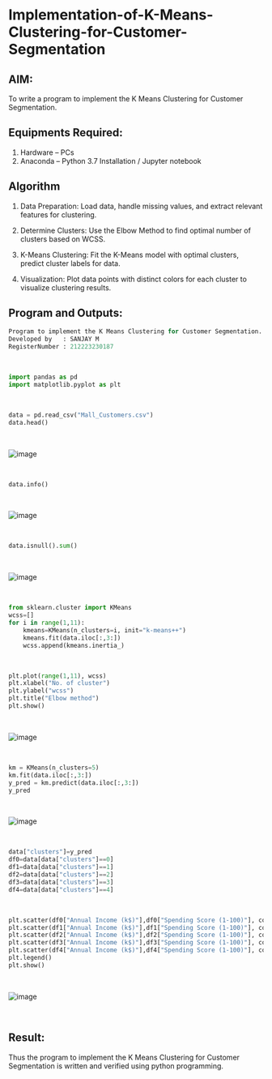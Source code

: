 # Implementation-of-K-Means-Clustering-for-Customer-Segmentation

## AIM:
To write a program to implement the K Means Clustering for Customer Segmentation.

## Equipments Required:
1. Hardware – PCs
2. Anaconda – Python 3.7 Installation / Jupyter notebook

## Algorithm
1. Data Preparation: Load data, handle missing values, and extract relevant features for clustering.

2. Determine Clusters: Use the Elbow Method to find optimal number of clusters based on WCSS.

3. K-Means Clustering: Fit the K-Means model with optimal clusters, predict cluster labels for data.

4. Visualization: Plot data points with distinct colors for each cluster to visualize clustering results.


## Program and Outputs:
```python
Program to implement the K Means Clustering for Customer Segmentation.
Developed by   : SANJAY M
RegisterNumber : 212223230187
```

<br>

```python
import pandas as pd
import matplotlib.pyplot as plt
```
<br>

```python
data = pd.read_csv("Mall_Customers.csv")
data.head()
```
<br>

![image](https://github.com/user-attachments/assets/906abd06-27b5-445f-a65f-49e6f1fb1579)

<br>

```python
data.info()
```
<br>

![image](https://github.com/user-attachments/assets/51267725-e943-4786-855b-c24de6ed01dc)

<br>

```python
data.isnull().sum()
```
<br>

![image](https://github.com/user-attachments/assets/e22e6ce0-f0dc-4e59-b90d-4367b0e7f067)

<br>

```python
from sklearn.cluster import KMeans
wcss=[]
for i in range(1,11):
    kmeans=KMeans(n_clusters=i, init="k-means++")
    kmeans.fit(data.iloc[:,3:])
    wcss.append(kmeans.inertia_)
```
<br>

```python
plt.plot(range(1,11), wcss)
plt.xlabel("No. of cluster")
plt.ylabel("wcss")
plt.title("Elbow method")
plt.show()
```
<br>

![image](https://github.com/user-attachments/assets/e36ea65f-44b1-47d1-ad52-bb84bfe31b8b)

<br>

```python
km = KMeans(n_clusters=5)
km.fit(data.iloc[:,3:])
y_pred = km.predict(data.iloc[:,3:])
y_pred
```
<br>

![image](https://github.com/user-attachments/assets/da81512b-8a07-42e8-9c21-58356021b2d2)

<br>

```python
data["clusters"]=y_pred
df0=data[data["clusters"]==0]
df1=data[data["clusters"]==1]
df2=data[data["clusters"]==2]
df3=data[data["clusters"]==3]
df4=data[data["clusters"]==4]
```
<br>

```python
plt.scatter(df0["Annual Income (k$)"],df0["Spending Score (1-100)"], color = "gold", label = "cluster 1")
plt.scatter(df1["Annual Income (k$)"],df1["Spending Score (1-100)"], color = "pink", label = "cluster 2")
plt.scatter(df2["Annual Income (k$)"],df2["Spending Score (1-100)"], color = "green", label = "cluster 3")
plt.scatter(df3["Annual Income (k$)"],df3["Spending Score (1-100)"], color = "blue", label = "cluster 4")
plt.scatter(df4["Annual Income (k$)"],df4["Spending Score (1-100)"], color = "red", label = "cluster 5")
plt.legend()
plt.show()
```
<br>

![image](https://github.com/user-attachments/assets/5eac60b2-7946-4155-bfba-fac8d3e9e742)

<br>

## Result:
Thus the program to implement the K Means Clustering for Customer Segmentation is written and verified using python programming.
